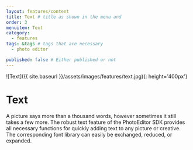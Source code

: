 ```yaml
---
layout: features/content
title: Text # title as shown in the menu and 
order: 3
menuitem: Text
category: 
  - features
tags: &tags # tags that are necessary
  - photo editor 

published: false # Either published or not 
---
```

![Text]({{ site.baseurl }}/assets/images/features/text.jpg){: height='400px'}
# Text

A picture says more than a thousand words, however sometimes it still takes a few more. The robust text feature of the PhotoEditor SDK provides all necessary functions for quickly adding text to any picture or creative. The corresponding font library can easily be exchanged, reduced, or expanded.